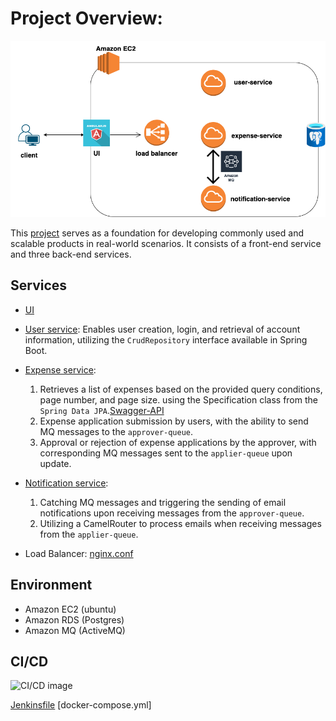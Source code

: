 # Project Overview:
![project image](project.png)

This [project](http://ec2-13-215-209-48.ap-southeast-1.compute.amazonaws.com/) serves as a foundation for developing commonly used and scalable products in real-world scenarios. It consists of a front-end service and three back-end services.

## Services

- [UI](https://github.com/twinva1/application-web)

- [User service](https://github.com/twinva1/application-web): Enables user creation, login, and retrieval of account information, utilizing the `CrudRepository` interface available in Spring Boot.

- [Expense service](https://github.com/twinva1/expense-service):    
   1. Retrieves a list of expenses based on the provided query conditions, page number, and page size. using the Specification class from the `Spring Data JPA`.[Swagger-API](http://ec2-13-215-209-48.ap-southeast-1.compute.amazonaws.com/expense/swagger-ui/#/Expense)
   2. Expense application submission by users, with the ability to send MQ messages to the `approver-queue`.
   3. Approval or rejection of expense applications by the approver, with corresponding MQ messages sent to the `applier-queue` upon update.
   
- [Notification service](https://github.com/twinva1/notification-service): 
  1. Catching MQ messages and triggering the sending of email notifications upon receiving messages from the `approver-queue`.
  2. Utilizing a CamelRouter to process emails when receiving messages from the `applier-queue`.
  
- Load Balancer:
  [nginx.conf](https://github.com/twinva1/application-web/blob/master/nginx.conf)

## Environment

- Amazon EC2 (ubuntu)
- Amazon RDS (Postgres)
- Amazon MQ (ActiveMQ)


## CI/CD
![CI/CD image](CI:CD.png "A CI/CD image")

[Jenkinsfile](Jenkinsfile)
[docker-compose.yml]
